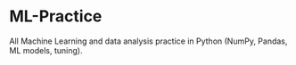 # ML-Practice
All Machine Learning and data analysis practice in Python (NumPy, Pandas, ML models, tuning).
